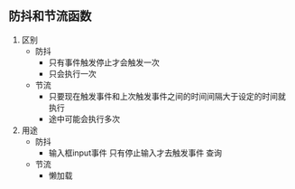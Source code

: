 ## 防抖和节流函数
1. 区别
    + 防抖 
        - 只有事件触发停止才会触发一次
        - 只会执行一次
    + 节流 
        - 只要现在触发事件和上次触发事件之间的时间间隔大于设定的时间就执行
        - 途中可能会执行多次
2. 用途
    + 防抖
        - 输入框input事件 只有停止输入才去触发事件 查询
    + 节流
        - 懒加载